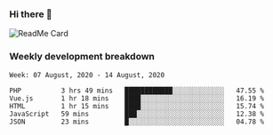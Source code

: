 ### Hi there 👋

<!--
**itzcy/itzcy** is a ✨ _special_ ✨ repository because its `README.md` (this file) appears on your GitHub profile.

Here are some ideas to get you started:

- 🔭 I’m currently working on ...
- 🌱 I’m currently learning ...
- 👯 I’m looking to collaborate on ...
- 🤔 I’m looking for help with ...
- 💬 Ask me about ...
- 📫 How to reach me: ...
- 😄 Pronouns: ...
- ⚡ Fun fact: ...
-->
![ReadMe Card](https://github-readme-stats.vercel.app/api?username=itzcy&show_icons=true&title_color=2d3198&icon_color=797cb8&text_color=24292e&bg_color=f6f8fa)

### Weekly development breakdown
<!--START_SECTION:waka-->
```text
Week: 07 August, 2020 - 14 August, 2020

PHP          3 hrs 49 mins   ████████████░░░░░░░░░░░░░   47.55 % 
Vue.js       1 hr 18 mins    ████░░░░░░░░░░░░░░░░░░░░░   16.19 % 
HTML         1 hr 15 mins    ████░░░░░░░░░░░░░░░░░░░░░   15.74 % 
JavaScript   59 mins         ███░░░░░░░░░░░░░░░░░░░░░░   12.38 % 
JSON         23 mins         █░░░░░░░░░░░░░░░░░░░░░░░░   04.78 %
```
<!--END_SECTION:waka-->
